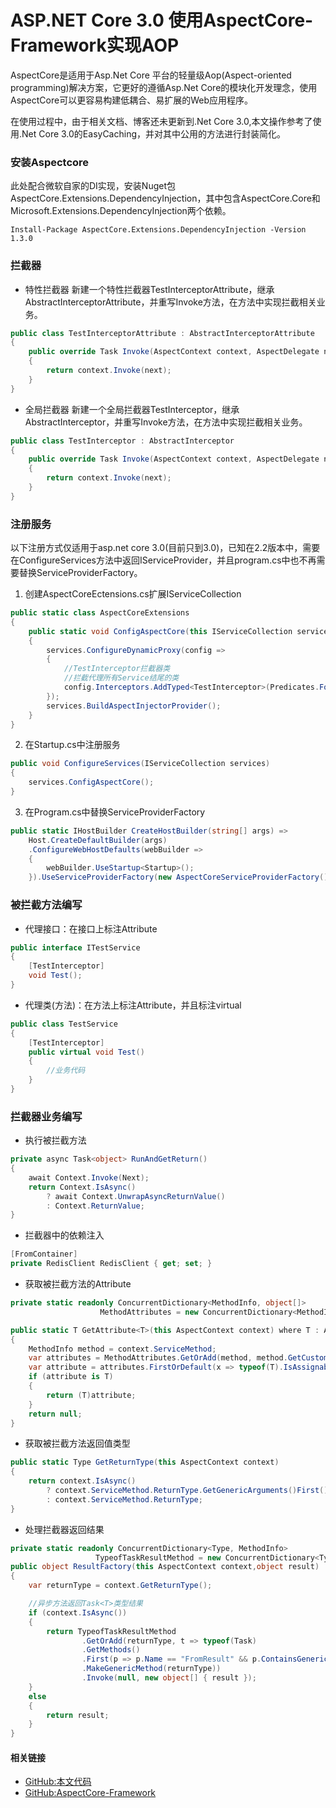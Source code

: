 # ASP.NET Core 3.0 使用AspectCore-Framework实现AOP
AspectCore是适用于Asp.Net Core 平台的轻量级Aop(Aspect-oriented programming)解决方案，它更好的遵循Asp.Net Core的模块化开发理念，使用AspectCore可以更容易构建低耦合、易扩展的Web应用程序。
 
在使用过程中，由于相关文档、博客还未更新到.Net Core 3.0,本文操作参考了使用.Net Core 3.0的EasyCaching，并对其中公用的方法进行封装简化。
### 安装Aspectcore
此处配合微软自家的DI实现，安装Nuget包AspectCore.Extensions.DependencyInjection，其中包含AspectCore.Core和Microsoft.Extensions.DependencyInjection两个依赖。
``` shell
Install-Package AspectCore.Extensions.DependencyInjection -Version 1.3.0
```

### 拦截器
-  特性拦截器
新建一个特性拦截器TestInterceptorAttribute，继承AbstractInterceptorAttribute，并重写Invoke方法，在方法中实现拦截相关业务。
```C#
public class TestInterceptorAttribute : AbstractInterceptorAttribute
{
    public override Task Invoke(AspectContext context, AspectDelegate next)
    {
        return context.Invoke(next);
    }
}
```

- 全局拦截器
新建一个全局拦截器TestInterceptor，继承AbstractInterceptor，并重写Invoke方法，在方法中实现拦截相关业务。
```C#
public class TestInterceptor : AbstractInterceptor
{
    public override Task Invoke(AspectContext context, AspectDelegate next)
    {
        return context.Invoke(next);
    }
}
```

### 注册服务
以下注册方式仅适用于asp.net core 3.0(目前只到3.0)，已知在2.2版本中，需要在ConfigureServices方法中返回IServiceProvider，并且program.cs中也不再需要替换ServiceProviderFactory。
1. 创建AspectCoreEctensions.cs扩展IServiceCollection
```C#
public static class AspectCoreExtensions
{
	public static void ConfigAspectCore(this IServiceCollection services)
	{
        services.ConfigureDynamicProxy(config =>
		{
            //TestInterceptor拦截器类
            //拦截代理所有Service结尾的类
			config.Interceptors.AddTyped<TestInterceptor>(Predicates.ForService("*Service"));
		});
		services.BuildAspectInjectorProvider();
	}
}
```
2. 在Startup.cs中注册服务
```C#
public void ConfigureServices(IServiceCollection services)
{   
    services.ConfigAspectCore();
}
```
3. 在Program.cs中替换ServiceProviderFactory
```C#
public static IHostBuilder CreateHostBuilder(string[] args) =>
	Host.CreateDefaultBuilder(args)
	.ConfigureWebHostDefaults(webBuilder =>
	{
		webBuilder.UseStartup<Startup>();
	}).UseServiceProviderFactory(new AspectCoreServiceProviderFactory());
```

### 被拦截方法编写
- 代理接口：在接口上标注Attribute
```C#
public interface ITestService
{
	[TestInterceptor]
	void Test();
}
```

- 代理类(方法)：在方法上标注Attribute，并且标注virtual

```C#
public class TestService
{
    [TestInterceptor]
    public virtual void Test()
    {
        //业务代码
    }
}
```

### 拦截器业务编写
-  执行被拦截方法
```C#
private async Task<object> RunAndGetReturn()
{
	await Context.Invoke(Next);
	return Context.IsAsync()
		? await Context.UnwrapAsyncReturnValue()
		: Context.ReturnValue;
}
```

-  拦截器中的依赖注入
```C#
[FromContainer]
private RedisClient RedisClient { get; set; }
```

-  获取被拦截方法的Attribute
```C#
private static readonly ConcurrentDictionary<MethodInfo, object[]>
					MethodAttributes = new ConcurrentDictionary<MethodInfo, object[]>();

public static T GetAttribute<T>(this AspectContext context) where T : Attribute
{
	MethodInfo method = context.ServiceMethod;
	var attributes = MethodAttributes.GetOrAdd(method, method.GetCustomAttributes(true));
	var attribute = attributes.FirstOrDefault(x => typeof(T).IsAssignableFrom(x.GetType()));
	if (attribute is T)
	{
		return (T)attribute;
	}
	return null;
}
```

-  获取被拦截方法返回值类型
```C#
public static Type GetReturnType(this AspectContext context)
{
	return context.IsAsync()
		? context.ServiceMethod.ReturnType.GetGenericArguments()First()
		: context.ServiceMethod.ReturnType;
}
```

-  处理拦截器返回结果
```C#
private static readonly ConcurrentDictionary<Type, MethodInfo>
				   TypeofTaskResultMethod = new ConcurrentDictionary<Type, MethodInfo>();
public object ResultFactory(this AspectContext context,object result)
{
	var returnType = context.GetReturnType();

    //异步方法返回Task<T>类型结果
	if (context.IsAsync())
	{
		return TypeofTaskResultMethod
				.GetOrAdd(returnType, t => typeof(Task)
				.GetMethods()
				.First(p => p.Name == "FromResult" && p.ContainsGenericParameters)
				.MakeGenericMethod(returnType))
				.Invoke(null, new object[] { result });
	}
	else
	{
		return result;
	}
}
```


#### 相关链接
- [GitHub:本文代码](https://github.com/2310010783/Demo.Aop.AspectCore)
- [GitHub:AspectCore-Framework](https://github.com/dotnetcore/AspectCore-Framework)